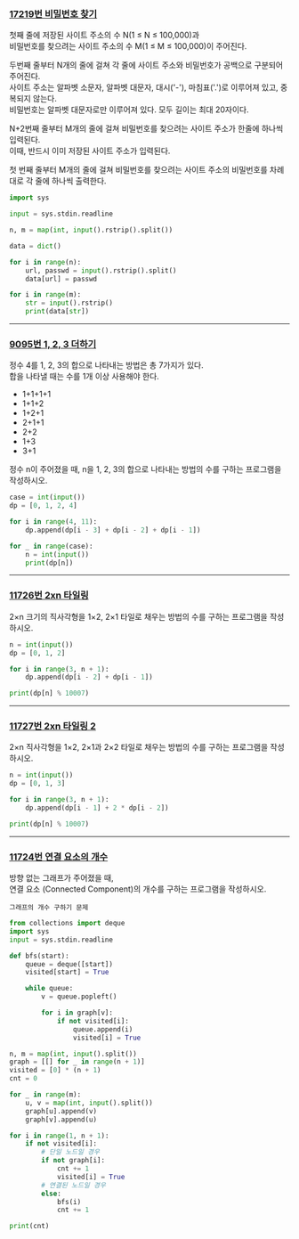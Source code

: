 ### [17219번 비밀번호 찾기](https://boj.kr/17219)

첫째 줄에 저장된 사이트 주소의 수 N(1 ≤ N ≤ 100,000)과  
비밀번호를 찾으려는 사이트 주소의 수 M(1 ≤ M ≤ 100,000)이 주어진다.

두번째 줄부터 N개의 줄에 걸쳐 각 줄에 사이트 주소와 비밀번호가 공백으로 구분되어 주어진다.  
사이트 주소는 알파벳 소문자, 알파벳 대문자, 대시('-'), 마침표('.')로 이루어져 있고, 중복되지 않는다.  
비밀번호는 알파벳 대문자로만 이루어져 있다. 모두 길이는 최대 20자이다.

N+2번째 줄부터 M개의 줄에 걸쳐 비밀번호를 찾으려는 사이트 주소가 한줄에 하나씩 입력된다.  
이때, 반드시 이미 저장된 사이트 주소가 입력된다.

첫 번째 줄부터 M개의 줄에 걸쳐 비밀번호를 찾으려는 사이트 주소의 비밀번호를 차례대로 각 줄에 하나씩 출력한다.

```python
import sys

input = sys.stdin.readline

n, m = map(int, input().rstrip().split())

data = dict()

for i in range(n):
    url, passwd = input().rstrip().split()
    data[url] = passwd

for i in range(m):
    str = input().rstrip()
    print(data[str])
```

---

### [9095번 1, 2, 3 더하기](https://boj.kr/9095)

정수 4를 1, 2, 3의 합으로 나타내는 방법은 총 7가지가 있다.  
합을 나타낼 때는 수를 1개 이상 사용해야 한다.

- 1+1+1+1
- 1+1+2
- 1+2+1
- 2+1+1
- 2+2
- 1+3
- 3+1

정수 n이 주어졌을 때, n을 1, 2, 3의 합으로 나타내는 방법의 수를 구하는 프로그램을 작성하시오.

```python
case = int(input())
dp = [0, 1, 2, 4]

for i in range(4, 11):
    dp.append(dp[i - 3] + dp[i - 2] + dp[i - 1])

for _ in range(case):
    n = int(input())
    print(dp[n])
```

---

### [11726번 2xn 타일링](https://boj.kr/11726)

2×n 크기의 직사각형을 1×2, 2×1 타일로 채우는 방법의 수를 구하는 프로그램을 작성하시오.

```python
n = int(input())
dp = [0, 1, 2]

for i in range(3, n + 1):
    dp.append(dp[i - 2] + dp[i - 1])

print(dp[n] % 10007)
```

---

### [11727번 2xn 타일링 2](https://boj.kr/11727)

2×n 직사각형을 1×2, 2×1과 2×2 타일로 채우는 방법의 수를 구하는 프로그램을 작성하시오.

```python
n = int(input())
dp = [0, 1, 3]

for i in range(3, n + 1):
    dp.append(dp[i - 1] + 2 * dp[i - 2])

print(dp[n] % 10007)
```

---

### [11724번 연결 요소의 개수](https://boj.kr/11724)

방향 없는 그래프가 주어졌을 때,  
연결 요소 (Connected Component)의 개수를 구하는 프로그램을 작성하시오.

```text
그래프의 개수 구하기 문제
```

```python
from collections import deque
import sys
input = sys.stdin.readline

def bfs(start):
    queue = deque([start])
    visited[start] = True

    while queue:
        v = queue.popleft()

        for i in graph[v]:
            if not visited[i]:
                queue.append(i)
                visited[i] = True

n, m = map(int, input().split())
graph = [[] for _ in range(n + 1)]
visited = [0] * (n + 1)
cnt = 0

for _ in range(m):
    u, v = map(int, input().split())
    graph[u].append(v)
    graph[v].append(u)

for i in range(1, n + 1):
    if not visited[i]:
        # 단일 노드일 경우
        if not graph[i]:
            cnt += 1
            visited[i] = True
        # 연결된 노드일 경우
        else:
            bfs(i)
            cnt += 1

print(cnt)
```
